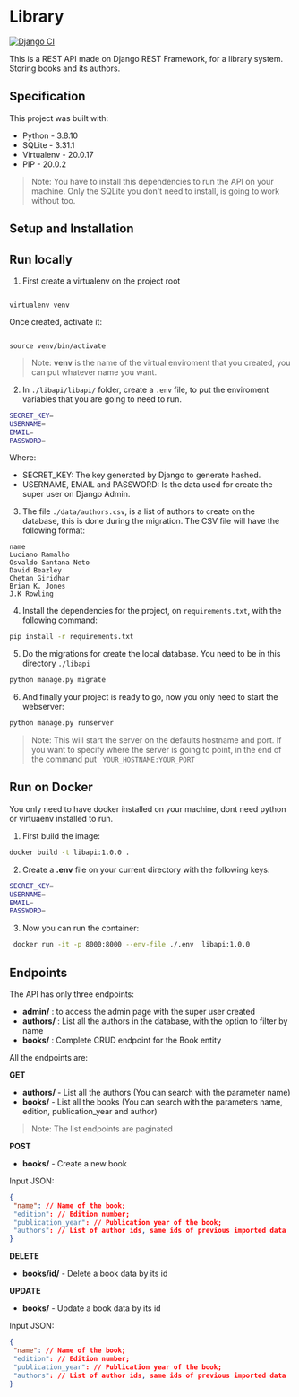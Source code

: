 # Library
[![Django CI](https://github.com/TheLe0/library/actions/workflows/build.yml/badge.svg)](https://github.com/TheLe0/library/actions/workflows/build.yml)

This is a REST API made on Django REST Framework, for a library system. Storing books and its authors.

## Specification

This project was built with:

* Python - 3.8.10
* SQLite - 3.31.1
* Virtualenv - 20.0.17
* PIP - 20.0.2

> Note:
> You have to install this dependencies to run the API on your machine. Only the SQLite you don't need to install, is going to work without too.


## Setup and Installation

## Run locally

1. First create a virtualenv on the project root

```pycon

virtualenv venv

```

Once created, activate it:

```pycon

source venv/bin/activate

```

> Note:
> **venv** is the name of the virtual enviroment that you created, you can put whatever name you want. 

2. In ``` ./libapi/libapi/ ``` folder, create a ``` .env ``` file, to put the enviroment variables that you are going to need to run.

```bash
SECRET_KEY=
USERNAME=
EMAIL=
PASSWORD=
```

Where:

* SECRET_KEY: The key generated by Django to generate hashed.
* USERNAME, EMAIL and PASSWORD: Is the data used for create the super user on Django Admin.

3. The file ``` ./data/authors.csv ```, is a list of authors to create on the database, this is done during the migration.
The CSV file will have the following format:

```csv
name
Luciano Ramalho
Osvaldo Santana Neto
David Beazley
Chetan Giridhar
Brian K. Jones
J.K Rowling
```

4. Install the dependencies for the project, on ``` requirements.txt ```, with the following command:

```bash
pip install -r requirements.txt
```

5. Do the migrations for create the local database. You need to be in this directory ``` ./libapi ``` 

```bash
python manage.py migrate
```

6. And finally your project is ready to go, now you only need to start the webserver:

```bash
python manage.py runserver 
```
> Note:
> This will start the server on the defaults hostname and port. If you want to specify where the server is going to point, in the end of the command put ``` YOUR_HOSTNAME:YOUR_PORT```


## Run on Docker

You only need to have docker installed on your machine, dont need python or virtuaenv installed to run.

1. First build the image:

```bash
docker build -t libapi:1.0.0 .
```

2. Create a <b>.env</b> file on your current directory with the following keys:

```bash
SECRET_KEY=
USERNAME=
EMAIL=
PASSWORD=
```

3. Now you can run the container:

```bash
 docker run -it -p 8000:8000 --env-file ./.env  libapi:1.0.0
```

## Endpoints ##

The API has only three endpoints:
* **admin/** : to access the admin page with the super user created
* **authors/** : List all the authors in the database, with the option to filter by name
* **books/** : Complete CRUD endpoint for the Book entity

All the endpoints are:

**GET**

* **authors/** - List all the authors (You can search with the parameter name)
* **books/** - List all the books (You can search with the parameters name, edition, publication_year and author)

> Note:
> The list endpoints are paginated

**POST**

* **books/** - Create a new book

Input JSON:
```json
{
 "name": // Name of the book;
 "edition": // Edition number;
 "publication_year": // Publication year of the book;
 "authors": // List of author ids, same ids of previous imported data
}
```

**DELETE**

* **books/id/** - Delete a book data by its id

**UPDATE**

* **books/** - Update a book data by its id

Input JSON:
```json
{
 "name": // Name of the book;
 "edition": // Edition number;
 "publication_year": // Publication year of the book;
 "authors": // List of author ids, same ids of previous imported data
}
```
